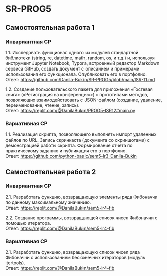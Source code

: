 # SR-PROG5
## Самостоятельная работа 1
### Инвариантная СР
1.1. Исследовать функционал одного из модулей стандартной библиотеки (string, re, datetime, math, random, os, и т.д.) и, используя инструмент Jupyter Notebook, Typora, встроенный редактор Markdown сервиса GitHub, создать документ с описанием и примерами использования его функционала. Опубликовать его в портфолио.  
Ответ: <https://github.com/Danila-Bukin/SR-PROG5/blob/main/ISR-11.md>  

1.2. Создание пользовательского пакета для приложения «Гостевая книга» («Регистрация на конференцию») с прототипами методов, позволяющих взаимодействовать с JSON-файлом (создание, удаление, переименование, чтение, запись).  
Ответ: <https://replit.com/@DanilaBukin/PROG5-ISR12#main.py>

### Вариативная СР
1.1. Реализация скрипта, позволяющего выполнять импорт удаленных файлов по URL. Запись скринкаста (документа со скриншотами) с демонстрацией работы скрипта. Формирование отчета по практическому заданию и публикация его в портфолио.  
Ответ: <https://github.com/python-basic/sem5-lr3-Danila-Bukin>

## Самостоятельная работа 2
### Инвариантная СР
2.1. Разработать функцию, возвращающую элементы ряда Фибоначчи по данному максимальному значению.  
Ответ: <https://replit.com/@DanilaBukin/sem5-lr4-fib>

2.2. Создание программы, возвращающей список чисел Фибоначчи с помощью итератора.  
Ответ: <https://replit.com/@DanilaBukin/sem5-lr4-fib>

### Вариативная СР
2.1. Разработать функцию, возвращающую список чисел ряда Фибоначчи с использованием бесконечных итераторов (модуль itertools).  
Ответ: <https://replit.com/@DanilaBukin/sem5-lr4-fib>
